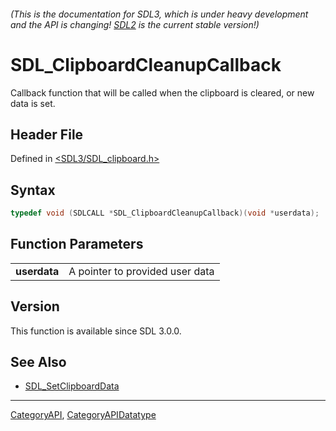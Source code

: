 ###### (This is the documentation for SDL3, which is under heavy development and the API is changing! [SDL2](https://wiki.libsdl.org/SDL2/) is the current stable version!)
# SDL_ClipboardCleanupCallback

Callback function that will be called when the clipboard is cleared, or new data is set.

## Header File

Defined in [<SDL3/SDL_clipboard.h>](https://github.com/libsdl-org/SDL/blob/main/include/SDL3/SDL_clipboard.h)

## Syntax

```c
typedef void (SDLCALL *SDL_ClipboardCleanupCallback)(void *userdata);
```

## Function Parameters

|                  |                                 |
| ---------------- | ------------------------------- |
| **userdata**     | A pointer to provided user data |

## Version

This function is available since SDL 3.0.0.

## See Also

* [SDL_SetClipboardData](SDL_SetClipboardData)

----
[CategoryAPI](CategoryAPI), [CategoryAPIDatatype](CategoryAPIDatatype)

